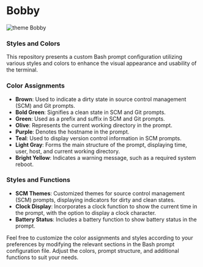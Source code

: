 # Bobby

![theme Bobby ](bobby-dark.png)

### Styles and Colors

This repository presents a custom Bash prompt configuration utilizing various styles and colors to enhance the visual appearance and usability of the terminal.

### Color Assignments

- **Brown**: Used to indicate a dirty state in source control management (SCM) and Git prompts.
- **Bold Green**: Signifies a clean state in SCM and Git prompts.
- **Green**: Used as a prefix and suffix in SCM and Git prompts.
- **Olive**: Represents the current working directory in the prompt.
- **Purple**: Denotes the hostname in the prompt.
- **Teal**: Used to display version control information in SCM prompts.
- **Light Gray**: Forms the main structure of the prompt, displaying time, user, host, and current working directory.
- **Bright Yellow**: Indicates a warning message, such as a required system reboot.

### Styles and Functions

- **SCM Themes**: Customized themes for source control management (SCM) prompts, displaying indicators for dirty and clean states.
- **Clock Display**: Incorporates a clock function to show the current time in the prompt, with the option to display a clock character.
- **Battery Status**: Includes a battery function to show battery status in the prompt.

Feel free to customize the color assignments and styles according to your preferences by modifying the relevant sections in the Bash prompt configuration file. Adjust the colors, prompt structure, and additional functions to suit your needs.
